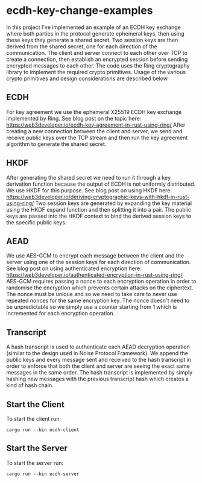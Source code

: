 # ecdh-key-change-examples

In this project I've implemented an example of an ECDH key exchange where both parties in the protocol generate ephemeral keys, 
then using these keys they generate a shared secret. Two session keys are then derived from the shared secret, one for each direction 
of the communication. The client and server connect to each other over TCP to create a connection, then establish an encrypted session
before sending encrypted messages to each other. The code uses the Ring cryptography library to implement the required crypto primitives. 
Usage of the various crypto primitives and design considerations are described below.

## ECDH
For key agreement we use the ephemeral X25519 ECDH key exchange implemented by Ring. See blog post on the topic here: https://web3developer.io/ecdh-key-agreement-in-rust-using-ring/
After creating a new connection between the client and server, we send and receive public keys over the TCP stream and then run the key
agreement algorithm to generate the shared secret. 

## HKDF
After generating the shared secret we need to run it through a key derivation function because the output of ECDH is not uniformly distributed.
We use HKDF for this purpose. See blog post on using HKDF here: https://web3developer.io/deriving-cryptographic-keys-with-hkdf-in-rust-using-ring/
Two session keys are generated by expanding the key material using the HKDF expand function and then splitting it into a pair. The public keys 
are passed into the HKDF context to bind the derived session keys to the specific public keys. 

## AEAD
We use AES-GCM to encrypt each message between the client and the server using one of the session keys for each direction of communication. 
See blog post on using authenticated encryption here: https://web3developer.io/authenticated-encryption-in-rust-using-ring/
AES-GCM requires passing a nonce to each encryption operation in order to randomise the encryption which prevents certain attacks on the ciphertext.
The nonce must be unique and so we need to take care to never use repeated nonces for the same encryption key. The nonce doesn't need to be 
unpredictable so we simply use a counter starting from 1 which is incremented for each encryption operation. 

## Transcript
A hash transcript is used to authenticate each AEAD decryption operation (similar to the design used in Noise Protocol Framework). We append the 
public keys and every message sent and received to the hash transcript in order to enforce that both the client and server are seeing the exact 
same messages in the same order. The hash transcript is implemented by simply hashing new messages with the previous transcript hash which creates
a kind of hash chain.

## Start the Client
To start the client run:
```
cargo run --bin ecdh-client
```

## Start the Server
To start the server run:
```
cargo run --bin ecdh-server
```

